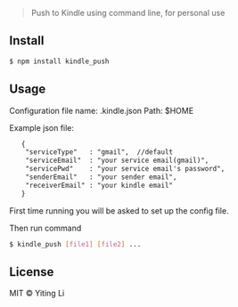 
> Push to Kindle using command line, for personal use


## Install

```sh
$ npm install kindle_push
```


## Usage

Configuration file name: .kindle.json
Path: $HOME

Example json file:
```txt
   {
    "serviceType"   : "gmail",  //default
    "serviceEmail"  : "your service email(gmail)",
    "servicePwd"    : "your service email's password",
    "senderEmail"   : "your sender email",
    "receiverEmail" : "your kindle email"
   }
```

First time running you will be asked to set up the config file.

Then run command
```sh
$ kindle_push [file1] [file2] ...
```

## License

MIT © Yiting Li

